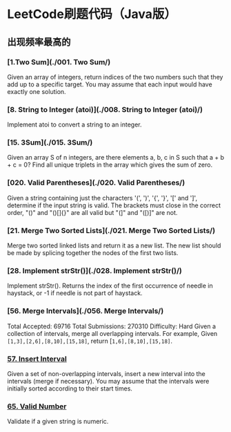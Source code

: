 # LeetCode刷题代码（Java版）
## 出现频率最高的
### [1.Two Sum](./001. Two Sum/)
Given an array of integers, return indices of the two numbers such that they add up to a specific target.
You may assume that each input would have exactly one solution.

### [8. String to Integer (atoi)](./008. String to Integer (atoi)/)
Implement atoi to convert a string to an integer.

### [15. 3Sum](./015. 3Sum/)
Given an array S of n integers, are there elements a, b, c in S such that a + b + c = 0? Find all unique triplets in the array which gives the sum of zero.

### [020. Valid Parentheses](./020. Valid Parentheses/)
Given a string containing just the characters '(', ')', '{', '}', '[' and ']', determine if the input string is valid.
The brackets must close in the correct order, "()" and "()[]{}" are all valid but "(]" and "([)]" are not.

### [21. Merge Two Sorted Lists](./021. Merge Two Sorted Lists/)
Merge two sorted linked lists and return it as a new list. The new list should be made by splicing together the nodes of the first two lists.

### [28. Implement strStr()](./028. Implement strStr()/)
Implement strStr().
Returns the index of the first occurrence of needle in haystack, or -1 if needle is not part of haystack.

### [56. Merge Intervals](./056. Merge Intervals/)
Total Accepted: 69716 Total Submissions: 270310 Difficulty: Hard
Given a collection of intervals, merge all overlapping intervals.
For example,
Given `[1,3],[2,6],[8,10],[15,18]`,
return [`1,6],[8,10],[15,18]`.

### [57. Insert Interval](./057.-Insert-Interval/)
Given a set of non-overlapping intervals, insert a new interval into the intervals (merge if necessary).
You may assume that the intervals were initially sorted according to their start times.

### [65. Valid Number](./)
Validate if a given string is numeric.
